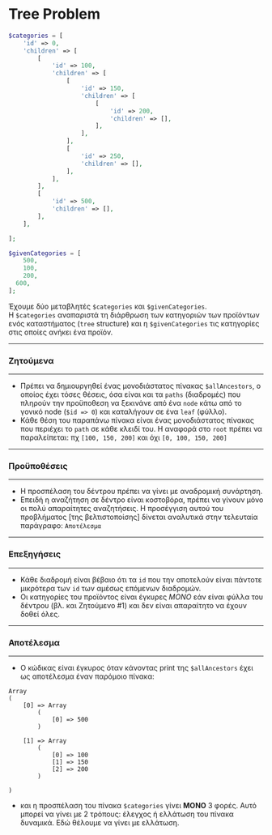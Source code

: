 # Tree Problem
```PHP
$categories = [
	'id' => 0,
	'children' => [
		[
			'id' => 100,
			'children' => [
				[
					'id' => 150,
					'children' => [
						[
							'id' => 200,
							'children' => [],
						],
					],
				],
				[
					'id' => 250,
					'children' => [],
				],
			],
		],
		[
			'id' => 500,
			'children' => [],
		],
	],

];

$givenCategories = [
	500,
	100,
	200,
  600,
];
```

Έχουμε δύο μεταβλητές `$categories` και `$givenCategories`.  
Η `$categories` αναπαριστά τη διάρθρωση των κατηγοριών των προϊόντων ενός καταστήματος (`tree` structure) και η `$givenCategories` τις κατηγορίες στις οποίες ανήκει ένα προϊόν. 

---
### Ζητούμενα

---
- Πρέπει να δημιουργηθεί ένας μονοδιάστατος πίνακας `$allAncestors`, ο οποίος έχει τόσες θέσεις, όσα είναι και τα `paths` (διαδρομές) που πληρούν την προϋποθεση 
να ξεκινάνε από ένα `node` κάτω από το γονικό node (`$id => 0`) και καταλήγουν σε ένα `leaf` (φύλλο).
- Κάθε θέση του παραπάνω πίνακα είναι ένας μονοδιάστατος πίνακας που περιέχει το `path` σε κάθε κλειδί του. Η αναφορά στο `root` πρέπει να παραλείπεται:
πχ `[100, 150, 200]` και όχι `[0, 100, 150, 200]`

---
### Προϋποθέσεις

---
- Η προσπέλαση του δέντρου πρέπει να γίνει με αναδρομική συνάρτηση.
- Επειδή η αναζήτηση σε δέντρο είναι κοστοβόρα, πρέπει να γίνουν μόνο οι πολύ απαραίτητες αναζητήσεις. Η προσέγγιση αυτού του προβλήματος [της βελτιστοποίσης]
δίνεται αναλυτικά στην τελευταία παράγραφο: `Αποτέλεσμα`

---
### Επεξηγήσεις

---
- Κάθε διαδρομή είναι βέβαιο ότι τα `id` που την αποτελούν είναι πάντοτε μικρότερα των `id` των αμέσως επόμενων διαδρομών.
- Οι κατηγορίες του προϊόντος είναι έγκυρες *ΜΟΝΟ* εάν είναι φύλλα του δέντρου (βλ. και Ζητούμενο #1) και δεν είναι απαραίτητο να έχουν δοθεί όλες.

---

### Αποτέλεσμα

---
- Ο κώδικας είναι έγκυρος όταν κάνοντας print της `$allAncestors` έχει ως αποτέλεσμα έναν παρόμοιο πίνακα:
```
Array
(
    [0] => Array
        (
            [0] => 500
        )

    [1] => Array
        (
            [0] => 100
            [1] => 150
            [2] => 200
        )

)
```
- και η προσπέλαση του πίνακα `$categories` γίνει **ΜΟΝΟ** 3 φορές. 
Αυτό μπορεί να γίνει με 2 τρόπους: έλεγχος ή ελλάτωση του πίνακα δυναμικά. Εδώ θέλουμε να γίνει με ελλάτωση.
